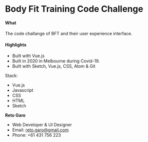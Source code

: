 # Body Fit Training Code Challenge

#### What

The code challange of BFT and their user experience interface.

#### Highlights

- Built with Vue.js
- Built in 2020 in Melbourne during Covid-19.
- Built with Sketch, Vue.js, CSS, Atom & Git

Stack:

- Vue.js
- Javascript
- CSS
- HTML
- Sketch

**Reto Garo**

- Web Developer & UI Designer
- Email: reto.garo@gmail.com
- Phone: +61 431 756 223
